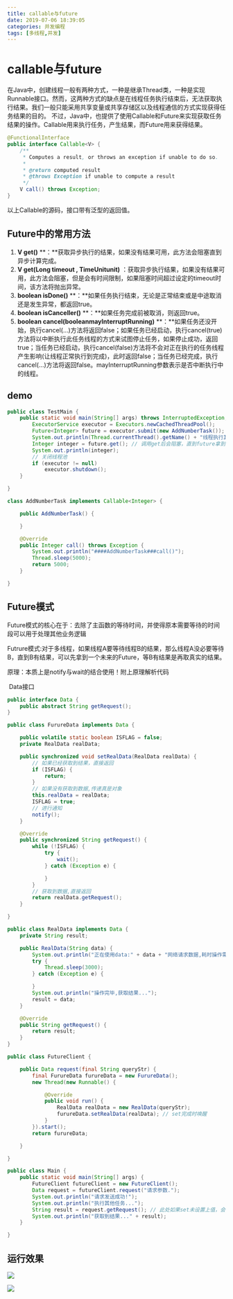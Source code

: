 ```yaml
---
title: callable与future
date: 2019-07-06 18:39:05
categories: 并发编程
tags: [多线程,并发]
---
```


# callable与future

​		在Java中，创建线程一般有两种方式，一种是继承Thread类，一种是实现Runnable接口。然而，这两种方式的缺点是在线程任务执行结束后，无法获取执行结果。我们一般只能采用共享变量或共享存储区以及线程通信的方式实现获得任务结果的目的。
不过，Java中，也提供了使用Callable和Future来实现获取任务结果的操作。Callable用来执行任务，产生结果，而Future用来获得结果。

<!--more-->

``` java
@FunctionalInterface
public interface Callable<V> {
    /**
     * Computes a result, or throws an exception if unable to do so.
     *
     * @return computed result
     * @throws Exception if unable to compute a result
     */
    V call() throws Exception;
}

```

以上Callable的源码，接口带有泛型的返回值。

## Future中的常用方法

1. **V get()** **：**获取异步执行的结果，如果没有结果可用，此方法会阻塞直到异步计算完成。
2. **V get(Long timeout , TimeUnitunit)** ：获取异步执行结果，如果没有结果可用，此方法会阻塞，但是会有时间限制，如果阻塞时间超过设定的timeout时间，该方法将抛出异常。
3. **boolean isDone()** **：**如果任务执行结束，无论是正常结束或是中途取消还是发生异常，都返回true。
4. **boolean isCanceller()** **：**如果任务完成前被取消，则返回true。
5. **boolean cancel(booleanmayInterruptRunning)** **：**如果任务还没开始，执行cancel(...)方法将返回false；如果任务已经启动，执行cancel(true)方法将以中断执行此任务线程的方式来试图停止任务，如果停止成功，返回true；当任务已经启动，执行cancel(false)方法将不会对正在执行的任务线程产生影响(让线程正常执行到完成)，此时返回false；当任务已经完成，执行cancel(...)方法将返回false。mayInterruptRunning参数表示是否中断执行中的线程。

## demo

``` java
public class TestMain {
	public static void main(String[] args) throws InterruptedException, ExecutionException {
		ExecutorService executor = Executors.newCachedThreadPool();
		Future<Integer> future = executor.submit(new AddNumberTask());
		System.out.println(Thread.currentThread().getName() + "线程执行其他任务");
		Integer integer = future.get(); // 调用get后会阻塞，直到future拿到返回的数据
		System.out.println(integer);
		// 关闭线程池
		if (executor != null)
			executor.shutdown();
	}

}

class AddNumberTask implements Callable<Integer> {

	public AddNumberTask() {

	}

	@Override
	public Integer call() throws Exception {
		System.out.println("####AddNumberTask###call()");
		Thread.sleep(5000);
		return 5000;
	}

}

```

## Future模式

Future模式的核心在于：去除了主函数的等待时间，并使得原本需要等待的时间段可以用于处理其他业务逻辑

Futrure模式:对于多线程，如果线程A要等待线程B的结果，那么线程A没必要等待B，直到B有结果，可以先拿到一个未来的Future，等B有结果是再取真实的结果。

原理：本质上是notify与wait的结合使用！附上原理解析代码

​	Data接口

``` java
public interface Data {
    public abstract String getRequest();
}
```

``` java
public class FurureData implements Data {

    public volatile static boolean ISFLAG = false;
    private RealData realData;

    public synchronized void setRealData(RealData realData) {
        // 如果已经获取到结果，直接返回
        if (ISFLAG) {
            return;
        }
        // 如果没有获取到数据,传递真是对象
        this.realData = realData;
        ISFLAG = true;
        // 进行通知
        notify();
    }

    @Override
    public synchronized String getRequest() {
        while (!ISFLAG) {
            try {
                wait();
            } catch (Exception e) {

            }
        }
        // 获取到数据,直接返回
        return realData.getRequest();
    }

}

```

``` java
public class RealData implements Data {
    private String result;

    public RealData(String data) {
        System.out.println("正在使用data:" + data + "网络请求数据,耗时操作需要等待.");
        try {
            Thread.sleep(3000);
        } catch (Exception e) {

        }
        System.out.println("操作完毕,获取结果...");
        result = data;
    }

    @Override
    public String getRequest() {
        return result;
    }
}
```

``` java
public class FutureClient {

    public Data request(final String queryStr) {
        final FurureData furureData = new FurureData();
        new Thread(new Runnable() {

            @Override
            public void run() {
                RealData realData = new RealData(queryStr);
                furureData.setRealData(realData); // set完成时唤醒
            }
        }).start();
        return furureData;

    }

}
```

``` java
public class Main {
    public static void main(String[] args) {
        FutureClient futureClient = new FutureClient();
        Data request = futureClient.request("请求参数.");
        System.out.println("请求发送成功!");
        System.out.println("执行其他任务...");
        String result = request.getRequest(); // 此处如果set未设置上值，会阻塞
        System.out.println("获取到结果..." + result);
    }

}
```

## 运行效果

![](1.PNG)

![](2.PNG)

